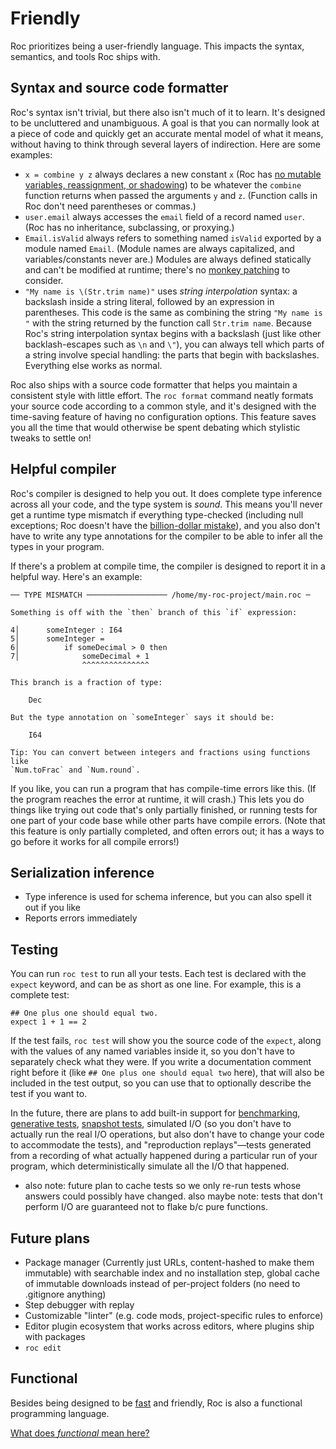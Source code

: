 # Friendly

Roc prioritizes being a user-friendly language. This impacts the syntax, semantics, and tools Roc ships with.

## Syntax and source code formatter

Roc's syntax isn't trivial, but there also isn't much of it to learn. It's designed to be uncluttered and unambiguous. A goal is that you can normally look at a piece of code and quickly get an accurate mental model of what it means, without having to think through several layers of indirection. Here are some examples:

- `x = combine y z` always declares a new constant `x` (Roc has [no mutable variables, reassignment, or shadowing](/functional)) to be whatever the `combine` function returns when passed the arguments `y` and `z`. (Function calls in Roc don't need parentheses or commas.)
- `user.email` always accesses the `email` field of a record named `user`. (Roc has no inheritance, subclassing, or proxying.)
- `Email.isValid` always refers to something named `isValid` exported by a module named `Email`. (Module names are always capitalized, and variables/constants never are.) Modules are always defined statically and can't be modified at runtime; there's no [monkey patching](https://en.wikipedia.org/wiki/Monkey_patch) to consider.
- `"My name is \(Str.trim name)"` uses *string interpolation* syntax: a backslash inside a string literal, followed by an expression in parentheses. This code is the same as combining the string `"My name is "` with the string returned by the function call `Str.trim name`. Because Roc's string interpolation syntax begins with a backslash (just like other backlash-escapes such as `\n` and `\"`), you can always tell which parts of a string involve special handling: the parts that begin with backslashes. Everything else works as normal.

Roc also ships with a source code formatter that helps you maintain a consistent style with little effort. The `roc format` command neatly formats your source code according to a common style, and it's designed with the time-saving feature of having no configuration options. This feature saves you all the time that would otherwise be spent debating which stylistic tweaks to settle on!

## Helpful compiler

Roc's compiler is designed to help you out. It does complete type inference across all your code, and the type system is *sound*. This means you'll never get a runtime type mismatch if everything type-checked (including null exceptions; Roc doesn't have the [billion-dollar mistake](https://en.wikipedia.org/wiki/Null_pointer#History)), and you also don't have to write any type annotations for the compiler to be able to infer all the types in your program.

If there's a problem at compile time, the compiler is designed to report it in a helpful way. Here's an example:

```
── TYPE MISMATCH ────────────────── /home/my-roc-project/main.roc ─

Something is off with the `then` branch of this `if` expression:

4│      someInteger : I64
5│      someInteger =
6│          if someDecimal > 0 then
7│              someDecimal + 1
                ^^^^^^^^^^^^^^^

This branch is a fraction of type:

    Dec

But the type annotation on `someInteger` says it should be:

    I64

Tip: You can convert between integers and fractions using functions like
`Num.toFrac` and `Num.round`.
```

If you like, you can run a program that has compile-time errors like this. (If the program reaches the error at runtime, it will crash.) This lets you do things like trying out code that's only partially finished, or running tests for one part of your code base while other parts have compile errors. (Note that this feature is only partially completed, and often errors out; it has a ways to go before it works for all compile errors!)

## Serialization inference

- Type inference is used for schema inference, but you can also spell it out if you like
- Reports errors immediately

## Testing

You can run `roc test` to run all your tests. Each test is declared with the `expect` keyword, and can be as short as one line. For example, this is a complete test:

```roc
## One plus one should equal two.
expect 1 + 1 == 2
```

If the test fails, `roc test` will show you the source code of the `expect`, along with the values of any named variables inside it, so you don't have to separately check what they were. If you write a documentation comment right before it (like `## One plus one should equal two` here), that will also be included in the test output, so you can use that to optionally describe the test if you want to.

In the future, there are plans to add built-in support for [benchmarking](https://en.wikipedia.org/wiki/Benchmark_(computing)), [generative tests](https://en.wikipedia.org/wiki/Software_testing#Property_testing), [snapshot tests](https://en.wikipedia.org/wiki/Software_testing#Output_comparison_testing), simulated I/O (so you don't have to actually run the real I/O operations, but also don't have to change your code to accommodate the tests), and "reproduction replays"—tests generated from a recording of what actually happened during a particular run of your program, which deterministically simulate all the I/O that happened.

- also note: future plan to cache tests so we only re-run tests whose answers could possibly have changed. also maybe note: tests that don't perform I/O are guaranteed not to flake b/c pure functions.

## Future plans
- Package manager (Currently just URLs, content-hashed to make them immutable) with searchable index and no installation step, global cache of immutable downloads instead of per-project folders (no need to .gitignore anything)
- Step debugger with replay
- Customizable "linter" (e.g. code mods, project-specific rules to enforce)
- Editor plugin ecosystem that works across editors, where plugins ship with packages
- `roc edit`

## Functional

Besides being designed to be [fast](/wip/fast) and friendly, Roc is also a functional programming language.

[What does _functional_ mean here?](/wip/functional)
